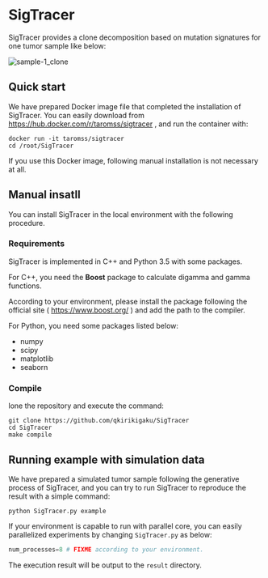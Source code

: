 # SigTracer

SigTracer provides a clone decomposition based on mutation signatures for one tumor sample like below:

![sample-1_clone](https://user-images.githubusercontent.com/26032572/111058359-73c12080-84d1-11eb-9b54-2bdeb1af945f.png)

## Quick start

We have prepared Docker image file that completed the installation of SigTracer.
You can easily download from https://hub.docker.com/r/taromss/sigtracer , and run the container with:

```
docker run -it taromss/sigtracer
cd /root/SigTracer
```

If you use this Docker image, following manual installation is not necessary at all.

## Manual insatll

You can install SigTracer in the local environment with the following procedure.

### Requirements
SigTracer is implemented in C++ and Python 3.5 with some packages.

For C++, you need the **Boost** package to calculate digamma and gamma functions.
  
According to your environment, please install the package following the official site ( https://www.boost.org/ ) and add the path to the compiler.

For Python, you need some packages listed below:
* numpy
* scipy
* matplotlib
* seaborn

### Compile
lone the repository and execute the command:
```
git clone https://github.com/qkirikigaku/SigTracer
cd SigTracer
make compile
```

## Running example with simulation data
We have prepared a simulated tumor sample following the generative process of SigTracer, and you can try to run SigTracer to reproduce the result with a simple command:

```
python SigTracer.py example
```

If your environment is capable to run with parallel core, you can easily parallelized experiments by changing `SigTracer.py` as below:

```python:SigTracer.py
num_processes=8 # FIXME according to your environment.
```

The execution result will be output to the `result` directory.
